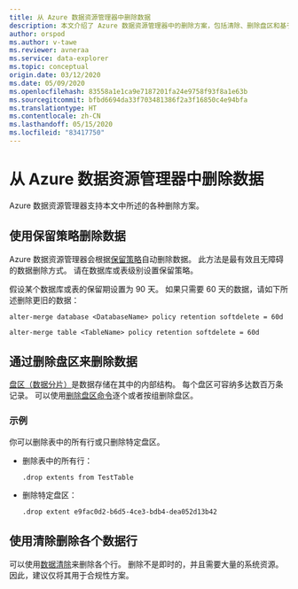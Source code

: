 ```yaml
---
title: 从 Azure 数据资源管理器中删除数据
description: 本文介绍了 Azure 数据资源管理器中的删除方案，包括清除、删除盘区和基于保留期的删除。
author: orspod
ms.author: v-tawe
ms.reviewer: avneraa
ms.service: data-explorer
ms.topic: conceptual
origin.date: 03/12/2020
ms.date: 05/09/2020
ms.openlocfilehash: 83558a1e1ca9e7187201fa24e9758f93f8a1e63b
ms.sourcegitcommit: bfbd6694da33f703481386f2a3f16850c4e94bfa
ms.translationtype: HT
ms.contentlocale: zh-CN
ms.lasthandoff: 05/15/2020
ms.locfileid: "83417750"
---
```

# <a name="delete-data-from-azure-data-explorer"></a>从 Azure 数据资源管理器中删除数据

Azure 数据资源管理器支持本文中所述的各种删除方案。 

## <a name="delete-data-using-the-retention-policy"></a>使用保留策略删除数据

Azure 数据资源管理器会根据[保留策略](https://docs.microsoft.com/azure/data-explorer/kusto/management/retentionpolicy)自动删除数据。 此方法是最有效且无障碍的数据删除方式。 请在数据库或表级别设置保留策略。

假设某个数据库或表的保留期设置为 90 天。 如果只需要 60 天的数据，请如下所述删除更旧的数据：

```kusto
alter-merge database <DatabaseName> policy retention softdelete = 60d

alter-merge table <TableName> policy retention softdelete = 60d
```

## <a name="delete-data-by-dropping-extents"></a>通过删除盘区来删除数据

[盘区（数据分片）](https://docs.microsoft.com/azure/data-explorer/kusto/management/extents-overview)是数据存储在其中的内部结构。 每个盘区可容纳多达数百万条记录。 可以使用[删除盘区命令](https://docs.microsoft.com/azure/data-explorer/kusto/management/extents-commands#drop-extents)逐个或者按组删除盘区。 

### <a name="examples"></a>示例

你可以删除表中的所有行或只删除特定盘区。

* 删除表中的所有行：

    ```kusto
    .drop extents from TestTable
    ```

* 删除特定盘区：

    ```kusto
    .drop extent e9fac0d2-b6d5-4ce3-bdb4-dea052d13b42
    ```

## <a name="delete-individual-rows-using-purge"></a>使用清除删除各个数据行

可以使用[数据清除](https://docs.microsoft.com/azure/data-explorer/kusto/concepts/data-purge)来删除各个行。 删除不是即时的，并且需要大量的系统资源。 因此，建议仅将其用于合规性方案。  

